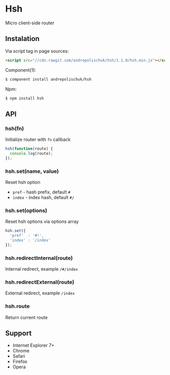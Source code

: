 # Hsh

  Micro client-side router

## Instalation

  Via script tag in page sources:

```html
<script src="//cdn.rawgit.com/andrepolischuk/hsh/1.1.0/hsh.min.js"></script>
```

  Component(1):

```sh
$ component install andrepolischuk/hsh
```

  Npm:

```sh
$ npm install hsh
```

## API

### hsh(fn)

  Initialize router with `fn` callback

```js
hsh(function(route) {
  console.log(route);
});
```

### hsh.set(name, value)

  Reset hsh option

  * `pref` - hash prefix, default `#`
  * `index` - index hash, default `#/`

### hsh.set(options)

  Reset hsh options via options array

```js
hsh.set({
  'pref'  : '#!',
  'index' : '/index'
});
```

### hsh.redirectInternal(route)

  Internal redirect, example `/#/index`

### hsh.redirectExternal(route)

  External redirect, example `/index`

### hsh.route

  Return current route

## Support

* Internet Explorer 7+
* Chrome
* Safari
* Firefox
* Opera
